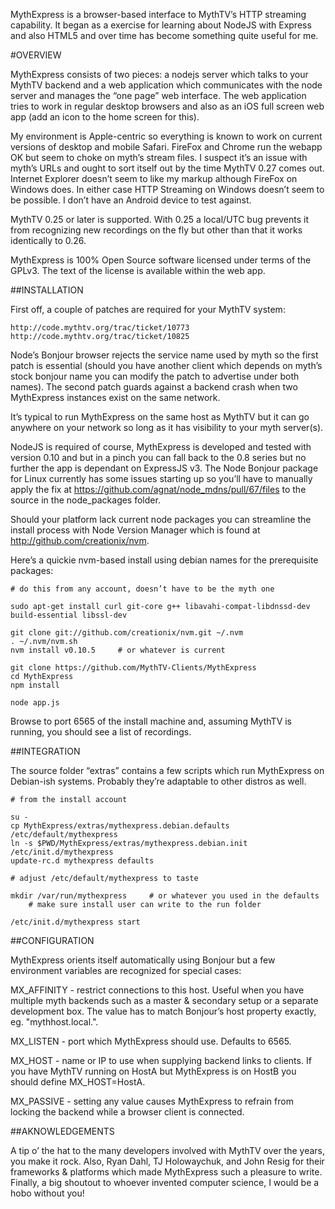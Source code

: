 MythExpress is a browser-based interface to MythTV’s HTTP streaming capability. It began as a exercise for learning about NodeJS with Express and also HTML5 and over time has become something quite useful for me.


#OVERVIEW

MythExpress consists of two pieces: a nodejs server which talks to your MythTV backend and a web application which communicates with the node server and manages the “one page” web interface. The web application tries to work in regular desktop browsers and also as an iOS full screen web app (add an icon to the home screen for this).

My environment is Apple-centric so everything is known to work on current versions of desktop and mobile Safari. FireFox and Chrome run the webapp OK but seem to choke on myth’s stream files. I suspect it’s an issue with myth’s URLs and ought to sort itself out by the time MythTV 0.27 comes out. Internet Explorer doesn’t seem to like my markup although FireFox on Windows does. In either case HTTP Streaming on Windows doesn’t seem to be possible. I don’t have an Android device to test against.

MythTV 0.25 or later is supported. With 0.25 a local/UTC bug prevents it from recognizing new recordings on the fly but other than that it works identically to 0.26.

MythExpress is 100% Open Source software licensed under terms of the GPLv3. The text of the license is available within the web app.


##INSTALLATION

First off, a couple of patches are required for your MythTV system:

    http://code.mythtv.org/trac/ticket/10773
    http://code.mythtv.org/trac/ticket/10825

Node’s Bonjour browser rejects the service name used by myth so the first patch is essential (should you have another client which depends on myth’s stock bonjour name you can modify the patch to advertise under both names). The second patch guards against a backend crash when two MythExpress instances exist on the same network.

It’s typical to run MythExpress on the same host as MythTV but it can go anywhere on your network so long as it has visibility to your myth server(s).

NodeJS is required of course, MythExpress is developed and tested with version 0.10 and but in a pinch you can fall back to the 0.8 series but no further the app is dependant on ExpressJS v3. The Node Bonjour package for Linux currently has some issues starting up so you’ll have to manually apply the fix at https://github.com/agnat/node_mdns/pull/67/files to the source in the node_packages folder.

Should your platform lack current node packages you can streamline the install process with Node Version Manager which is found at http://github.com/creationix/nvm.

Here’s a quickie nvm-based install using debian names for the prerequisite packages:

    # do this from any account, doesn’t have to be the myth one

    sudo apt-get install curl git-core g++ libavahi-compat-libdnssd-dev build-essential libssl-dev

    git clone git://github.com/creationix/nvm.git ~/.nvm
    . ~/.nvm/nvm.sh
    nvm install v0.10.5     # or whatever is current

    git clone https://github.com/MythTV-Clients/MythExpress
    cd MythExpress
    npm install

    node app.js

Browse to port 6565 of the install machine and, assuming MythTV is running, you should see a list of recordings.


##INTEGRATION

The source folder “extras” contains a few scripts which run MythExpress on Debian-ish systems. Probably they’re adaptable to other distros as well.

    # from the install account

    su -
    cp MythExpress/extras/mythexpress.debian.defaults /etc/default/mythexpress
    ln -s $PWD/MythExpress/extras/mythexpress.debian.init /etc/init.d/mythexpress
    update-rc.d mythexpress defaults

    # adjust /etc/default/mythexpress to taste

	mkdir /var/run/mythexpress     # or whatever you used in the defaults
        # make sure install user can write to the run folder

    /etc/init.d/mythexpress start


##CONFIGURATION

MythExpress orients itself automatically using Bonjour but a few environment variables are recognized for special cases:

MX_AFFINITY - restrict connections to this host. Useful when you have multiple myth backends such as a master & secondary setup or a separate development box. The value has to match Bonjour’s host property exactly, eg. "mythhost.local.".

MX_LISTEN - port which MythExpress should use. Defaults to 6565.

MX_HOST - name or IP to use when supplying backend links to clients. If you have MythTV running on HostA but MythExpress is on HostB you should define MX_HOST=HostA.

MX_PASSIVE - setting any value causes MythExpress to refrain from locking the backend while a browser client is connected.


##AKNOWLEDGEMENTS

A tip o’ the hat to the many developers involved with MythTV over the years, you make it rock. Also, Ryan Dahl, TJ Holowaychuk, and John Resig for their frameworks & platforms which made MythExpress such a pleasure to write. Finally, a big shoutout to whoever invented computer science, I would be a hobo without you!